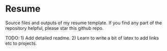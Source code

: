 # Resume

Source files and outputs of my resume template. If you find any part of the repository helpful, please star this github repo.

TODO: 1) Add detailed readme.
2) Learn to write a bit of latex to add links etc to projects.
